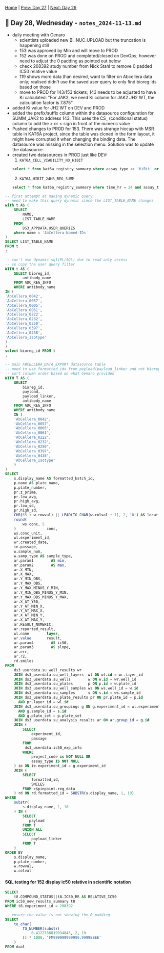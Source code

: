 [Home](../../main.md) | [Prev: Day 27](notes_2024-11-12.md) | [Next: Day 29](./notes_2024-11-14.md)

## 📝 Day 28, Wednesday - `notes_2024-11-13.md`

- daily meeting with Genaro
    * scientists uploaded new BI_NUC_UPLOAD but the truncation is happening still
    * 153 was approved by Min and will move to PROD
    * 152 was done on PROD and completed/closed on DevOps; however need to adjust the 0 padding as pointed out below
    * check 208392 study number from Nick Stahl to remove 0 padded IC50 relative value
    * 119 shows more data than desired, want to filter on Abcellera data only; realised didn't use the saved user query to only find bioreg ids based on those
    * move to PROD for 143/153 tickets; 143 needs to be adjusted to have Ki calculated: "For JAK2, we need Ki column for JAK2 JH2 WT, the calculation factor is 7.875"
- added Ki value for JH2 WT on DEV and PROD
- added the prefix/suffix column within the datasource configuration for SUMM_JAK2 to address 143. This uses the CS_ (conditional status) column to add the > or < sign in front of the numeric value
- Pushed changes to PROD for 153. There was strange hiccup with MSR table in KAT6A project, since the table was cloned in the form layout, it might have corrupted it when changing the binding data. The datasource was missing in the selection menu. Solution was to update the datasource. 
- created two datasources in PROD just like DEV: 
    1. `KAT6A_CELL_VIABILITY_NO_HIBIT`
    ```sql
    select * from kat6a_registry_summary where assay_type <> 'HiBit' order by experiment_id desc
    ```
    2. `KAT6A_HIBIT_24HR_REG_SUMM`
    ```sql
    select * from kat6a_registry_summary where time_hr = 24 and assay_type = 'HiBit'
    ```

```sql
-- first attempt at making dynamic query
-- need to make this query dynamic since the LIST_TABLE_NAME changes
with t AS (
    SELECT 
        NAME,
        LIST_TABLE_NAME
    FROM 
        DS3_APPDATA.USER_QUERIES
    where name = 'AbCellera-Named-IDs'
)
SELECT LIST_TABLE_NAME
FROM t
;

-- can't use dynamic sql(PL/SQL) due to read only access
-- so copy the user query filter
WITH t AS (
    SELECT bioreg_id,
        antibody_name
    FROM ADC_REG_INFO
    WHERE antibody_name
IN (
'AbCellera_0042',
'AbCellera_0057',
'AbCellera_0005',
'AbCellera_0061',
'AbCellera_0222',
'AbCellera_0232',
'AbCellera_0250',
'AbCellera_0397',
'AbCellera_0438',
'AbCellera_Isotype'
)
)
select bioreg_id FROM t
;

-- main ABCELLERA_DATA_EXPORT datasource table
-- need to use formatted_ids from payload/payload_linker and not bioreg_id
-- sort column order based on what Genaro provided
WITH T AS (
    SELECT 
        bioreg_id,
        payload,
        payload_linker,
        antibody_name
    FROM ADC_REG_INFO
    WHERE antibody_name
    IN (
    'AbCellera_0042',
    'AbCellera_0057',
    'AbCellera_0005',
    'AbCellera_0061',
    'AbCellera_0222',
    'AbCellera_0232',
    'AbCellera_0250',
    'AbCellera_0397',
    'AbCellera_0438',
    'AbCellera_Isotype'
    )
)
SELECT
    s.display_name AS formatted_batch_id,
    p.name AS plate_name,
    p.plate_number,
    pr.z_prime,
    pr.low_avg,
    pr.high_avg,
    pr.low_sd,
    pr.high_sd,
    CHR(65 + w.rowval) || LPAD(TO_CHAR(w.colval + 1), 2, '0') AS location,
    round(
        ws.conc, 5
    )              conc,
    ws.conc_unit,
    wl.experiment_id,
    wr.created_date,
    ie.passage,
    w.sample_num,
    w.samp_type AS sample_type,
    ar.param1        AS min,
    ar.param2        AS max,
    ar.X_MIN,
    ar.X_MAX,
    ar.Y_MIN_OBS,
    ar.Y_MAX_OBS,
    ar.Y_MAX_MINUS_Y_MIN,
    ar.Y_MIN_OBS_MINUS_Y_MIN,
    ar.Y_MAX_OBS_MINUS_Y_MAX,
    ar.X_AT_Y50,
    ar.Y_AT_MIN_X,
    ar.Y_AT_MAX_X,
    ar.X_AT_MIN_Y,
    ar.X_AT_MAX_Y,
    ar.RESULT_NUMERIC,
    ar.reported_result,
    wl.name        layer,
    wr.value       result,
    ar.param4        AS ic50,
    ar.param3        AS slope,
    ar.err,
    ar.r2,
    rd.smiles
FROM
    ds3_userdata.su_well_results wr
    JOIN ds3_userdata.su_well_layers  wl ON wl.id = wr.layer_id
    JOIN ds3_userdata.su_wells        w ON w.id = wr.well_id
    JOIN ds3_userdata.su_plates       p ON p.id = w.plate_id
    JOIN ds3_userdata.su_well_samples ws ON ws.well_id = w.id
    JOIN ds3_userdata.su_samples      s ON s.id = ws.sample_id
    JOIN ds3_userdata.su_plate_results pr ON pr.plate_id = p.id
      AND pr.layer_id = wl.id
    JOIN ds3_userdata.su_groupings g ON g.experiment_id = wl.experiment_id
      AND g.sample_id = s.id
      AND g.plate_set = p.plate_set
    JOIN ds3_userdata.su_analysis_results ar ON ar.group_id = g.id
    JOIN (
        SELECT
            experiment_id, 
            passage
        FROM 
         ds3_userdata.ic50_exp_info
        WHERE 
            project_code is NOT NULL OR
            assay_type IS NOT NULL
    ) ie ON ie.experiment_id = g.experiment_id
    JOIN (
        SELECT 
            formatted_id,
            SMILES 
        FROM c$pinpoint.reg_data
    ) rd ON rd.formatted_id = SUBSTR(s.display_name, 1, 10)
WHERE
    substr(
        s.display_name, 1, 10
    ) IN (
        SELECT
           payload 
        FROM T
        UNION ALL
        SELECT
            payload_linker
        FROM T
    )
ORDER BY
    s.display_name,
    p.plate_number,
    w.rowval,
    w.colval
```

#### SQL testing for 152 display ic50 relative in scientific notation

```sql
SELECT 
    t8.COMPOUND_STATUS||t8.IC50_RR AS RELATIVE_IC50
FROM ic50_new_results_summary t8
WHERE t8.experiment_id = 208392

-- ensure the value is not showing the 0 padding
SELECT 
    to_char(
        TO_NUMBER(substr(
            0.4122786819934845, 2, 10
        )) * 1000, 'FM999999999990.9999EEEE'
    )
FROM dual
```
